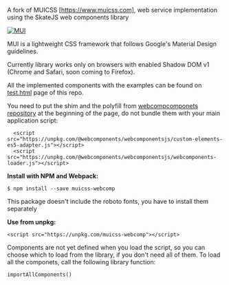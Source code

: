 A fork of MUICSS [https://www.muicss.com], web service implementation using the SkateJS web components library

[![MUI](https://www.muicss.com/static/favicons/icon-192x192.png)](https://www.muicss.com)

MUI is a lightweight CSS framework that follows Google's Material Design guidelines.

Currently library works only on browsers with enabled Shadow DOM v1 (Chrome and Safari, soon coming to Firefox).

All the implemented components with the examples can be found on [test.html](https://unpkg.com/muicss-webcomp/test-web.html) page of this repo.

You need to put the shim and the polyfill from [webcompcomponets repository](https://github.com/webcomponents/webcomponentsjs) at the beginning of the page, do not bundle them with your main application script:

```shell
  <script src="https://unpkg.com/@webcomponents/webcomponentsjs/custom-elements-es5-adapter.js"></script>
  <script src="https://unpkg.com/@webcomponents/webcomponentsjs/webcomponents-loader.js"></script>
```

**Install with NPM and Webpack:**

```shell
$ npm install --save muicss-webcomp
```

This package doesn't include the roboto fonts, you have to install them separately


**Use from unpkg:**
```shell
<script src="https://unpkg.com/muicss-webcomp"></script>
```


Components are not yet defined when you load the script, so you can choose which  to load from the library, if you don't need all of them. To load all the componets, call the following library function:

```shell
importAllComponents()
```

